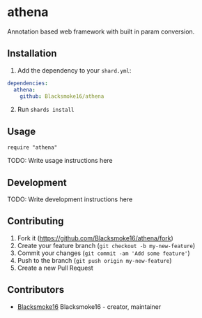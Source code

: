 # athena

Annotation based web framework with built in param conversion.

## Installation

1. Add the dependency to your `shard.yml`:
```yaml
dependencies:
  athena:
    github: Blacksmoke16/athena
```
2. Run `shards install`

## Usage

```crystal
require "athena"
```

TODO: Write usage instructions here

## Development

TODO: Write development instructions here

## Contributing

1. Fork it (<https://github.com/Blacksmoke16/athena/fork>)
2. Create your feature branch (`git checkout -b my-new-feature`)
3. Commit your changes (`git commit -am 'Add some feature'`)
4. Push to the branch (`git push origin my-new-feature`)
5. Create a new Pull Request

## Contributors

- [Blacksmoke16](https://github.com/Blacksmoke16) Blacksmoke16 - creator, maintainer